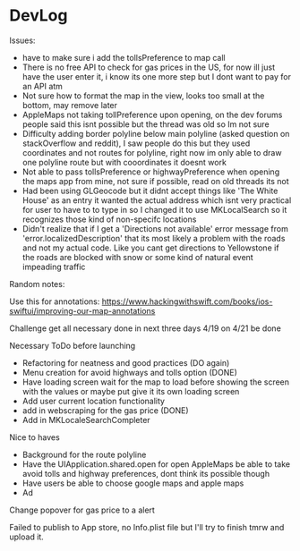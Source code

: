 # DevLog
Issues: 
* have to make sure i add the tollsPreference to map call
* There is no free API to check for gas prices in the US, for now ill just have the user enter it, i know its one more step but I dont want to pay for an API atm
* Not sure how to format the map in the view, looks too small at the bottom, may remove later
* AppleMaps not taking tollPreference upon opening, on the dev forums people said this isnt possible but the thread was old so Im not sure 
* Difficulty adding border polyline below main polyline (asked question on stackOverflow and reddit), I saw people do this but they used coordinates and not routes for polyline, right now im only able to draw one polyline route but with cooordinates it doesnt work
* Not able to pass tollsPreference or highwayPreference when opening the maps app from mine, not sure if possible, read on old threads its not
* Had been using GLGeocode but it didnt accept things like 'The White House' as an entry it wanted the actual address which isnt very practical for user to have to to type in so I changed it to use MKLocalSearch so it recognizes those kind of non-specifc locations
* Didn't realize that if I get a 'Directions not available' error message from 'error.localizedDescription' that its most likely a problem with the roads and not my actual code. Like you cant get directions to Yellowstone if the roads are blocked with snow or some kind of natural event impeading traffic


Random notes:

Use this for annotations: https://www.hackingwithswift.com/books/ios-swiftui/improving-our-map-annotations

Challenge get all necessary done in next three days 4/19 on 4/21 be done

Necessary ToDo before launching
* Refactoring for neatness and good practices (DO again)
* Menu creation for avoid highways and tolls option (DONE)
* Have loading screen wait for the map to load before showing the screen with the values or maybe put give it its own loading screen
* Add user current location functionality 
* add in webscraping for the gas price (DONE)
* Add in MKLocaleSearchCompleter

Nice to haves 
* Background for the route polyline 
* Have the UIApplication.shared.open for open AppleMaps be able to take avoid tolls and highway preferences, dont think its possible though 
* Have users be able to choose google maps and apple maps 
* Ad

Change popover for gas price to a alert 

Failed to publish to App store, no Info.plist file but I'll try to finish tmrw and upload it.
